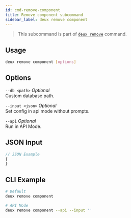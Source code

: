 ```yaml
---
id: cmd-remove-component
title: Remove component subcommand
sidebar_label: deux remove component
---
```


> This subcommand is part of [`deux remove`](cmd-remove.html) command.

## Usage
```bash
deux remove component [options]
```

## Options
`--db <path>` *Optional*  
Custom database path.

`--input <json>` *Optional*  
Set config in api mode without prompts.

`--api` *Optional*  
Run in API Mode.

## JSON Input
```javascript 
// JSON Example
{
}
```

## CLI Example
```bash
# Default
deux remove component

# API Mode
deux remove component --api --input ''
```

